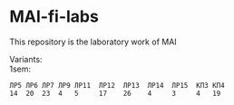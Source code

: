 # MAI-fi-labs
This repository is the laboratory work of MAI

Variants:\
1sem:
```
ЛР5 ЛР6 ЛР7 ЛР9 ЛР11  ЛР12  ЛР13  ЛР14  ЛР15  КП3 КП4							
14  20  23  4   5     17    26    4     3     4	  19									
```
